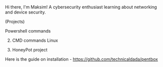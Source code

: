 Hi there, I'm Maksim! A cybersecurity enthusiast learning about networking and device security.



(Projects)

Powershell commands


2) CMD commands Linux



1) HoneyPot project

Here is the guide on installation - https://github.com/technicaldada/pentbox

